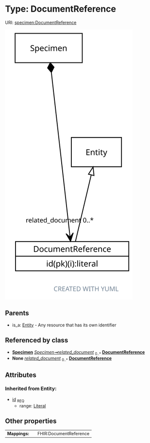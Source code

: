
# Type: DocumentReference




URI: [specimen:DocumentReference](https://ccdh.org/specimen/DocumentReference)


![img](images/DocumentReference.svg)

## Parents

 *  is_a: [Entity](Entity.md) - Any resource that has its own identifier

## Referenced by class

 *  **[Specimen](Specimen.md)** *[Specimen➞related_document](Specimen_related_document.md)*  <sub>0..*</sub>  **[DocumentReference](DocumentReference.md)**
 *  **None** *[related_document](related_document.md)*  <sub>0..*</sub>  **[DocumentReference](DocumentReference.md)**

## Attributes


### Inherited from Entity:

 * [id](id.md)  <sub>REQ</sub>
    * range: [Literal](types/Literal.md)

## Other properties

|  |  |  |
| --- | --- | --- |
| **Mappings:** | | FHIR:DocumentReference |

